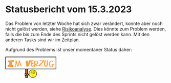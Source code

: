 # Statusbericht vom 15.3.2023

Das Problem von letzter Woche hat sich zwar verändert, konnte aber noch nicht gelöst werden, siehe [Risikoanalyse](https://github.com/Wii42/FocusSync/blob/main/Risikoanalysen/Risikoanalyse_15.3.23.md).
Dies könnte zum Problem werden, falls die bis zum Ende des Sprints nicht gelöst werden kann.
Mit den anderen Tasks sind wir im Zeitplan.

Aufgrund des Problems ist unser momentaner Status daher:

![grafik](https://github.com/Wii42/FocusSync/blob/main/Statusberichte/ImVerzugGrafik.png)
